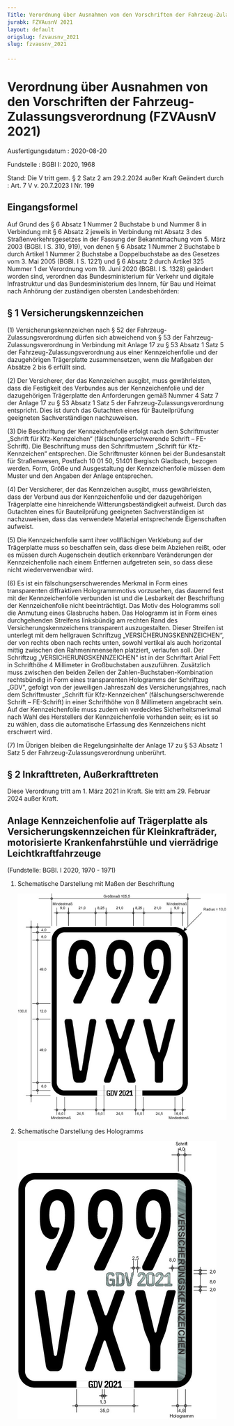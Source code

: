 ```yaml
---
Title: Verordnung über Ausnahmen von den Vorschriften der Fahrzeug-Zulassungsverordnung
jurabk: FZVAusnV 2021
layout: default
origslug: fzvausnv_2021
slug: fzvausnv_2021

---
```


# Verordnung über Ausnahmen von den Vorschriften der Fahrzeug-Zulassungsverordnung (FZVAusnV 2021)

Ausfertigungsdatum
:   2020-08-20

Fundstelle
:   BGBl I: 2020, 1968

Stand: Die V tritt gem. § 2 Satz 2 am 29.2.2024 außer Kraft
Geändert durch
:   Art. 7 V v. 20.7.2023 I Nr. 199


## Eingangsformel

Auf Grund des § 6 Absatz 1 Nummer 2 Buchstabe b und Nummer 8 in
Verbindung mit § 6 Absatz 2 jeweils in Verbindung mit Absatz 3 des
Straßenverkehrsgesetzes in der Fassung der Bekanntmachung vom 5. März
2003 (BGBl. I S. 310, 919), von denen § 6 Absatz 1 Nummer 2 Buchstabe
b durch Artikel 1 Nummer 2 Buchstabe a Doppelbuchstabe aa des Gesetzes
vom 3. Mai 2005 (BGBl. I S. 1221) und § 6 Absatz 2 durch Artikel 325
Nummer 1 der Verordnung vom 19. Juni 2020 (BGBl. I S. 1328) geändert
worden sind, verordnen das Bundesministerium für Verkehr und digitale
Infrastruktur und das Bundesministerium des Innern, für Bau und Heimat
nach Anhörung der zuständigen obersten Landesbehörden:


## § 1 Versicherungskennzeichen

(1) Versicherungskennzeichen nach § 52 der Fahrzeug-
Zulassungsverordnung dürfen sich abweichend von § 53 der Fahrzeug-
Zulassungsverordnung in Verbindung mit Anlage 17 zu § 53 Absatz 1 Satz
5 der Fahrzeug-Zulassungsverordnung aus einer Kennzeichenfolie und der
dazugehörigen Trägerplatte zusammensetzen, wenn die Maßgaben der
Absätze 2 bis 6 erfüllt sind.

(2) Der Versicherer, der das Kennzeichen ausgibt, muss gewährleisten,
dass die Festigkeit des Verbundes aus der Kennzeichenfolie und der
dazugehörigen Trägerplatte den Anforderungen gemäß Nummer 4 Satz 7 der
Anlage 17 zu § 53 Absatz 1 Satz 5 der Fahrzeug-Zulassungsverordnung
entspricht. Dies ist durch das Gutachten eines für Bauteilprüfung
geeigneten Sachverständigen nachzuweisen.

(3) Die Beschriftung der Kennzeichenfolie erfolgt nach dem
Schriftmuster „Schrift für Kfz-Kennzeichen“ (fälschungserschwerende
Schrift – FE-Schrift). Die Beschriftung muss den Schriftmustern
„Schrift für Kfz-Kennzeichen“ entsprechen. Die Schriftmuster können
bei der Bundesanstalt für Straßenwesen, Postfach 10 01 50, 51401
Bergisch Gladbach, bezogen werden. Form, Größe und Ausgestaltung der
Kennzeichenfolie müssen dem Muster und den Angaben der Anlage
entsprechen.

(4) Der Versicherer, der das Kennzeichen ausgibt, muss gewährleisten,
dass der Verbund aus der Kennzeichenfolie und der dazugehörigen
Trägerplatte eine hinreichende Witterungsbeständigkeit aufweist. Durch
das Gutachten eines für Bauteilprüfung geeigneten Sachverständigen ist
nachzuweisen, dass das verwendete Material entsprechende Eigenschaften
aufweist.

(5) Die Kennzeichenfolie samt ihrer vollflächigen Verklebung auf der
Trägerplatte muss so beschaffen sein, dass diese beim Abziehen reißt,
oder es müssen durch Augenschein deutlich erkennbare Veränderungen der
Kennzeichenfolie nach einem Entfernen aufgetreten sein, so dass diese
nicht wiederverwendbar wird.

(6) Es ist ein fälschungserschwerendes Merkmal in Form eines
transparenten diffraktiven Hologrammmotivs vorzusehen, das dauernd
fest mit der Kennzeichenfolie verbunden ist und die Lesbarkeit der
Beschriftung der Kennzeichenfolie nicht beeinträchtigt. Das Motiv des
Hologramms soll die Anmutung eines Glasbruchs haben. Das Hologramm ist
in Form eines durchgehenden Streifens linksbündig am rechten Rand des
Versicherungskennzeichens transparent auszugestalten. Dieser Streifen
ist unterlegt mit dem hellgrauen Schriftzug
„VERSICHERUNGSKENNZEICHEN“, der von rechts oben nach rechts unten,
sowohl vertikal als auch horizontal mittig zwischen den
Rahmeninnenseiten platziert, verlaufen soll. Der Schriftzug
„VERSICHERUNGSKENNZEICHEN“ ist in der Schriftart Arial Fett in
Schrifthöhe 4 Millimeter in Großbuchstaben auszuführen. Zusätzlich
muss zwischen den beiden Zeilen der Zahlen-Buchstaben-Kombination
rechtsbündig in Form eines transparenten Hologramms der Schriftzug
„GDV“, gefolgt von der jeweiligen Jahreszahl des Versicherungsjahres,
nach dem Schriftmuster „Schrift für Kfz-Kennzeichen“
(fälschungserschwerende Schrift – FE-Schrift) in einer Schrifthöhe von
8 Millimetern angebracht sein. Auf der Kennzeichenfolie muss zudem ein
verdecktes Sicherheitsmerkmal nach Wahl des Herstellers der
Kennzeichenfolie vorhanden sein; es ist so zu wählen, dass die
automatische Erfassung des Kennzeichens nicht erschwert wird.

(7) Im Übrigen bleiben die Regelungsinhalte der Anlage 17 zu § 53
Absatz 1 Satz 5 der Fahrzeug-Zulassungsverordnung unberührt.


## § 2 Inkrafttreten, Außerkrafttreten

Diese Verordnung tritt am 1. März 2021 in Kraft. Sie tritt am 29.
Februar 2024 außer Kraft.


## Anlage Kennzeichenfolie auf Trägerplatte als Versicherungskennzeichen für Kleinkrafträder, motorisierte Krankenfahrstühle und vierrädrige Leichtkraftfahrzeuge

(Fundstelle: BGBl. I 2020, 1970 - 1971)


1.  Schematische Darstellung mit Maßen der Beschriftung

    ![bgbl1_2020_j1968-1_0010.jpg](bgbl1_2020_j1968-1_0010.jpg)

2.  Schematische Darstellung des Hologramms

    ![bgbl1_2020_j1968-1_0020.jpg](bgbl1_2020_j1968-1_0020.jpg)



